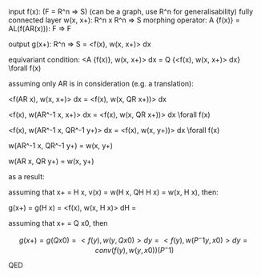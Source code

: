 
input f(x): (F = R^n => S) (can be a graph, use R^n for generalisability)
fully connected layer w(x, x+): R^n x R^n => S
morphing operator: A {f(x)} = AL(f(AR(x))): F => F

output g(x+): R^n => S = <f(x), w(x, x+)> dx

equivariant condition: <A {f(x)}, w(x, x+)> dx = Q {<f(x), w(x, x+)> dx}    \forall f(x)

assuming only AR is in consideration (e.g. a translation):

<f(AR x), w(x, x+)> dx = <f(x), w(x, QR x+))> dx

<f(x), w(AR^-1 x, x+)> dx = <f(x), w(x, QR x+))> dx     \forall f(x)

<f(x), w(AR^-1 x, QR^-1 y+)> dx = <f(x), w(x, y+))> dx     \forall f(x)

w(AR^-1 x, QR^-1 y+) = w(x, y+)

w(AR x, QR y+) = w(x, y+)

as a result:

assuming that x+ = H x, v(x) = w(H x, QH H x) = w(x, H x), then:

g(x+) = g(H x) = <f(x), w(x, H x)> dH =

assuming that x+ = Q x0, then

$$
g(x+) = g(Q x0) = <f(y), w(y, Q x0)> dy
    = <f(y), w(P^-1 y, x0)> dy
    = conv(f(y), w(y, x0))(P^-1)
$$

QED
